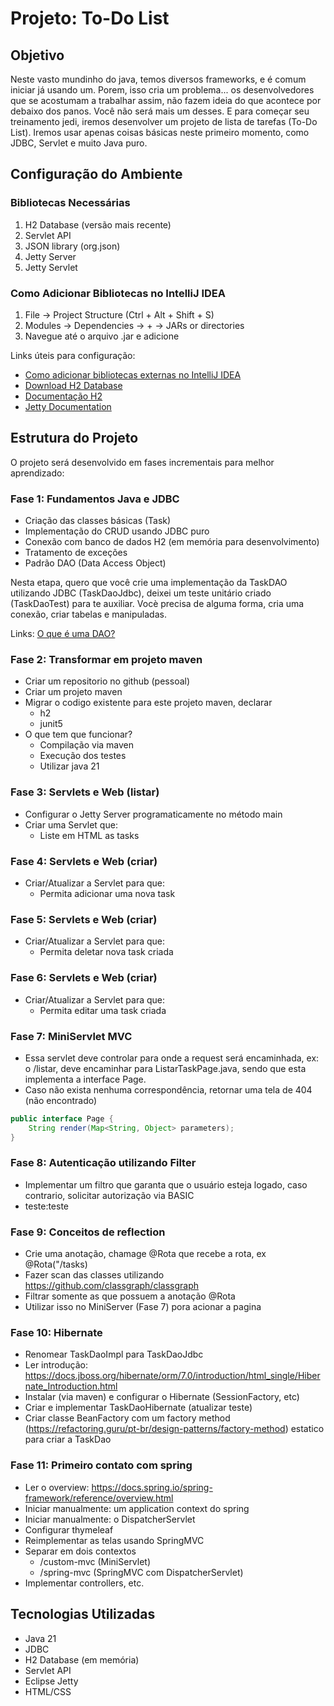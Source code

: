 # Projeto: To-Do List

## Objetivo
Neste vasto mundinho do java, temos diversos frameworks, e é comum iniciar já usando um. Porem, isso cria um problema... os desenvolvedores que se acostumam a trabalhar assim, não fazem ideia do que acontece por debaixo dos panos. Você não será mais um desses. E para começar seu treinamento jedi, iremos desenvolver um projeto de lista de tarefas (To-Do List).
Iremos usar apenas coisas básicas neste primeiro momento, como JDBC, Servlet e muito Java puro.

## Configuração do Ambiente
### Bibliotecas Necessárias
1. H2 Database (versão mais recente)
2. Servlet API
3. JSON library (org.json)
4. Jetty Server
5. Jetty Servlet

### Como Adicionar Bibliotecas no IntelliJ IDEA
1. File → Project Structure (Ctrl + Alt + Shift + S)
2. Modules → Dependencies → + → JARs or directories
3. Navegue até o arquivo .jar e adicione

Links úteis para configuração:
- [Como adicionar bibliotecas externas no IntelliJ IDEA](https://www.jetbrains.com/help/idea/library.html#define-a-project-library)
- [Download H2 Database](https://www.h2database.com/html/download.html)
- [Documentação H2](https://www.h2database.com/html/main.html)
- [Jetty Documentation](https://www.eclipse.org/jetty/documentation/)

## Estrutura do Projeto
O projeto será desenvolvido em fases incrementais para melhor aprendizado:

### Fase 1: Fundamentos Java e JDBC
- Criação das classes básicas (Task)
- Implementação do CRUD usando JDBC puro
- Conexão com banco de dados H2 (em memória para desenvolvimento)
- Tratamento de exceções
- Padrão DAO (Data Access Object)

Nesta etapa, quero que você crie uma implementação da TaskDAO utilizando JDBC (TaskDaoJdbc), deixei um teste unitário criado (TaskDaoTest) para te auxiliar. 
Vocè precisa de alguma forma, cria uma conexão, criar tabelas e manipuladas. 

Links:
[O que é uma DAO?](https://duckduckgo.com/?q=O+que+%C3%A9+uma+dao+em+java%3F&ia=chat&bang=true&atb=v478-1)

### Fase 2: Transformar em projeto maven
- Criar um repositorio no github (pessoal)
- Criar um projeto maven
- Migrar o codigo existente para este projeto maven, declarar
    - h2
    - junit5
- O que tem que funcionar?
    - Compilação via maven
    - Execução dos testes
    - Utilizar java 21

### Fase 3: Servlets e Web (listar)
- Configurar o Jetty Server programaticamente no método main
- Criar uma Servlet que:
  - Liste em HTML as tasks

### Fase 4: Servlets e Web (criar)
- Criar/Atualizar a Servlet para que:
  - Permita adicionar uma nova task

### Fase 5: Servlets e Web (criar)
- Criar/Atualizar a Servlet para que:
  - Permita deletar nova task criada

### Fase 6: Servlets e Web (criar)
- Criar/Atualizar a Servlet para que:
  - Permita editar uma task criada

### Fase 7: MiniServlet MVC
- Essa servlet deve controlar para onde a request será encaminhada,
  ex: o /listar, deve encaminhar para ListarTaskPage.java, sendo que esta implementa a interface Page.
- Caso não exista nenhuma correspondência, retornar uma tela de 404 (não encontrado)
``` java
public interface Page {
    String render(Map<String, Object> parameters);
}
```

### Fase 8: Autenticação utilizando Filter
- Implementar um filtro que garanta que o usuário esteja logado, caso contrario, solicitar autorização via BASIC
- teste:teste

### Fase 9: Conceitos de reflection
- Crie uma anotação, chamage @Rota que recebe a rota, ex @Rota("/tasks)
- Fazer scan das classes utilizando https://github.com/classgraph/classgraph
- Filtrar somente as que possuem a anotação @Rota
- Utilizar isso no MiniServer (Fase 7) pora acionar a pagina

### Fase 10: Hibernate
- Renomear TaskDaoImpl para TaskDaoJdbc
- Ler introdução: https://docs.jboss.org/hibernate/orm/7.0/introduction/html_single/Hibernate_Introduction.html
- Instalar (via maven) e configurar o Hibernate (SessionFactory, etc)
- Criar e implementar TaskDaoHibernate (atualizar teste)
- Criar classe BeanFactory com um factory method (https://refactoring.guru/pt-br/design-patterns/factory-method) estatico para criar a TaskDao

### Fase 11: Primeiro contato com spring
- Ler o overview: https://docs.spring.io/spring-framework/reference/overview.html
- Iniciar manualmente: um application context do spring
- Iniciar manualmente: o DispatcherServlet
- Configurar thymeleaf
- Reimplementar as telas usando SpringMVC
- Separar em dois contextos
  - /custom-mvc (MiniServlet)
  - /spring-mvc (SpringMVC com DispatcherServlet)
- Implementar controllers, etc.

## Tecnologias Utilizadas
- Java 21
- JDBC
- H2 Database (em memória)
- Servlet API
- Eclipse Jetty
- HTML/CSS
